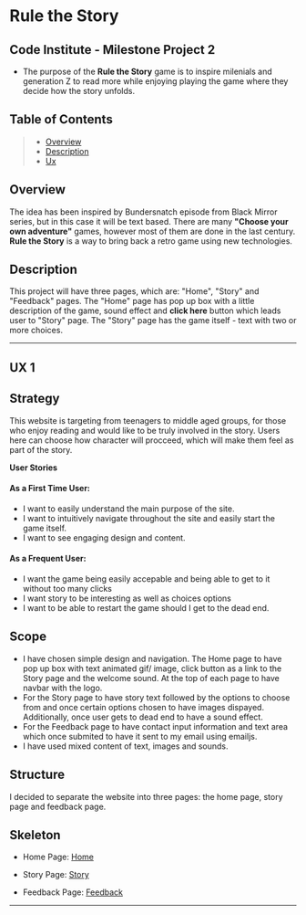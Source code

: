 # Rule the Story

## Code Institute - Milestone Project 2

- The purpose of the **Rule the Story** game is to inspire milenials and generation Z to read more while enjoying playing the game where they decide how the story unfolds.



## Table of Contents
> - [Overview](#overview)
> - [Description](#description)
> - [Ux](#ux)



## Overview

The idea has been inspired by Bundersnatch episode from Black Mirror series, but in this case it will be text based. There are many **"Choose your own adventure"** games, however most of them are done in the last century. **Rule the Story** is a way to bring back a retro game using new technologies.
 
## Description 

This project will have three pages, which are: "Home", "Story" and "Feedback" pages. The "Home" page has pop up box with a little description of the game, sound effect and **click here** button which leads user to "Story" page. The "Story" page has the game itself - text with two or more choices.

---
## UX  1

## Strategy

This website is targeting from teenagers to middle aged groups, for those who enjoy reading and would like to be truly involved in the story. Users here can choose how character will procceed, which will make them feel as part of the story. 

**User Stories**

#### As a First Time User:

- I want to easily understand the main purpose of the site.
- I want to intuitively navigate throughout the site and easily start the game itself.
- I want to see engaging design and content.

#### As a Frequent User: 

- I want the game being easily accepable and being able to get to it without too many clicks
- I want story to be interesting as well as choices options
- I want to be able to restart the game should I get to the dead end.

## Scope

- I have chosen simple design and navigation. The Home page to have pop up box with text animated gif/ image, click button as a link to the Story page and the welcome sound. At the top of each page to have navbar with the logo.
- For the Story page to have story text followed by the options to choose from and once certain options chosen to have images dispayed. Additionally, once user gets to dead end to have a sound effect.
- For the Feedback page to have contact input information and text area which once submited to have it sent to my email using emailjs.
- I have used mixed content of text, images and sounds.

## Structure

I decided to separate the website into three pages: the home page, story page and feedback page.

## Skeleton

- Home Page: <a href="assets/wireframes/home-wireframe-rs.pdf" target="_blank" >Home</a>

- Story Page: <a href="assets/wireframes/story-wireframe-rs.pdf" target="_blank" >Story</a>

- Feedback Page: <a href="assets/wireframes/feedback-wireframe-rs.pdf" target="_blank" >Feedback</a>

---

